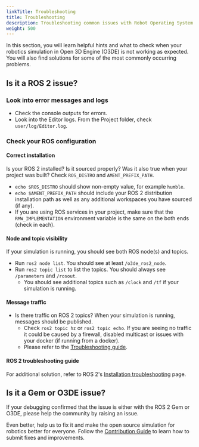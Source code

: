 ```yaml
---
linkTitle: Troubleshooting
title: Troubleshooting
description: Troubleshooting common issues with Robot Operating System (ROS) and and the ROS 2 Gem in Open 3D Engine (O3DE).
weight: 500
---
```


In this section, you will learn helpful hints and what to check when your robotics simulation in Open 3D Engine (O3DE) is not working as expected.
You will also find solutions for some of the most commonly occurring problems.

## Is it a ROS 2 issue?

### Look into error messages and logs

- Check the console outputs for errors.
- Look into the Editor logs. From the Project folder, check `user/log/Editor.log`.

### Check your ROS configuration

#### Correct installation
Is your ROS 2 installed? Is it sourced properly? Was it also true when your project was built? Check `ROS_DISTRO` and `AMENT_PREFIX_PATH`.
  - `echo $ROS_DISTRO` should show non-empty value, for example `humble`.
  - `echo $AMENT_PREFIX_PATH` should include your ROS 2 distribution installation path as well as any additional workspaces you have sourced (if any). 
  - If you are using ROS services in your project, make sure that the `RMW_IMPLEMENTATION` environment variable is the same on the both ends (check in each).

#### Node and topic visibility

If your simulation is running, you should see both ROS node(s) and topics.
  - Run `ros2 node list`. You should see at least `/o3de_ros2_node`.
  - Run `ros2 topic list` to list the topics. You should always see `/parameters` and `/rosout`.
    - You should see additional topics such as `/clock` and `/tf` if your simulation is running.

#### Message traffic

- Is there traffic on ROS 2 topics? When your simulation is running, messages should be published.
  - Check `ros2 topic hz` or `ros2 topic echo`. If you are seeing no traffic it could be caused by a firewall, disabled multicast or issues with your docker (if running from a docker).
  - Please refer to the [Troubleshooting guide](#troubleshooting-guide).
  
#### ROS 2 troubleshooting guide

For additional solution, refer to ROS 2's [Installation troubleshooting](https://docs.ros.org/en/rolling/How-To-Guides/Installation-Troubleshooting.html) page.

## Is it a Gem or O3DE issue?

If your debugging confirmed that the issue is either with the ROS 2 Gem or O3DE, please help the community by raising an issue.

Even better, help us to fix it and make the open source simulation for robotics better for everyone.
Follow the [Contribution Guide](/docs/contributing/) to learn how to submit fixes and improvements.